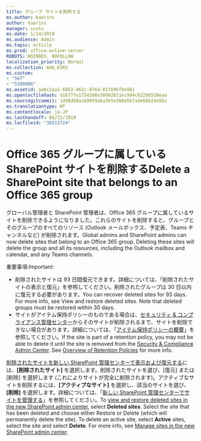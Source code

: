 ```yaml
---
title: グループ サイトを削除する
ms.author: kaarins
author: kaarins
manager: scotv
ms.date: 1/24/2019
ms.audience: Admin
ms.topic: article
ms.prod: office-online-server
ROBOTS: NOINDEX, NOFOLLOW
localization_priority: Normal
ms.collection: Adm_O365
ms.custom:
- "567"
- "5200006"
ms.assetid: aa6c2aa1-6853-461c-8764-01fb96f8e981
ms.openlocfilehash: d1677fe1734386e38992811ec994c62286510eaa
ms.sourcegitcommit: 1d98db8acb9959aba3b5e308a567ade6b62da56c
ms.translationtype: HT
ms.contentlocale: ja-JP
ms.lasthandoff: 08/22/2019
ms.locfileid: "36513724"
---
```

# <a name="delete-a-sharepoint-site-that-belongs-to-an-office-365-group"></a><span data-ttu-id="82a92-102">Office 365 グループに属している SharePoint サイトを削除する</span><span class="sxs-lookup"><span data-stu-id="82a92-102">Delete a SharePoint site that belongs to an Office 365 group</span></span>

<span data-ttu-id="82a92-p101">グローバル管理者と SharePoint 管理者は、Office 365 グループに属しているサイトを削除できるようになりました。これらのサイトを削除すると、グループとそのグループのすべてのリソース (Outlook メールボックス、予定表、Teams チャンネルなど) が削除されます。</span><span class="sxs-lookup"><span data-stu-id="82a92-p101">Global admins and SharePoint admins can now delete sites that belong to an Office 365 group. Deleting these sites will delete the group and all its resources, including the Outlook mailbox and calendar, and any Teams channels.</span></span>
  
<span data-ttu-id="82a92-105">重要事項:</span><span class="sxs-lookup"><span data-stu-id="82a92-105">Important:</span></span>

- <span data-ttu-id="82a92-p102">削除されたサイトは 93 日間復元できます。詳細については、「削除されたサイトの表示と復元」を参照してください。削除されたグループは 30 日以内に復元する必要があります。</span><span class="sxs-lookup"><span data-stu-id="82a92-p102">You can recover deleted sites for 93 days. For more info, see View and restore deleted sites. Note that deleted groups must be restored within 30 days.</span></span>
- <span data-ttu-id="82a92-p103">サイトがアイテム保持ポリシーのものである場合は、[セキュリティ &amp; コンプライアンス管理センター](https://protection.office.com/?rfr=AdminCenter#/retention)からそのサイトが削除されるまで、サイトを削除できない場合があります。詳細については、「[アイテム保持ポリシーの概要](https://docs.microsoft.com/office365/securitycompliance/retention-policies#content-in-onedrive-accounts-and-sharepoint-sites)」を参照してください。</span><span class="sxs-lookup"><span data-stu-id="82a92-p103">If the site is part of a retention policy, you may not be able to delete it until the site is removed from the [Security &amp; Compliance Admin Center](https://protection.office.com/?rfr=AdminCenter#/retention). See [Overview of Retention Policies](https://docs.microsoft.com/office365/securitycompliance/retention-policies#content-in-onedrive-accounts-and-sharepoint-sites) for more info.</span></span>
  
<span data-ttu-id="82a92-p104">[削除されたサイトを新しい SharePoint 管理センターで表示および復元する](https://docs.microsoft.com/sharepoint/view-and-restore-deleted-sites-in-new-admin-center)には、**[削除されたサイト]** を選択します。削除されたサイトを選び、[復元] または [削除] を選択します (これによりサイトが完全に削除されます)。アクティブなサイトを削除するには、**[アクティブなサイト]** を選択し、該当のサイトを選び、**[削除]** を選択します。詳細については、「[新しい SharePoint 管理センターでサイトを管理する](https://docs.microsoft.com/sharepoint/manage-sites-in-new-admin-center)」を参照してください。</span><span class="sxs-lookup"><span data-stu-id="82a92-p104">To [view and restore deleted sites in the new SharePoint admin center](https://docs.microsoft.com/sharepoint/view-and-restore-deleted-sites-in-new-admin-center), select **Deleted sites**. Select the site that has been deleted and choose either Restore or Delete (which will permanently delete the site). To delete an active site, select **Active** sites, select the site and select **Delete**. For more info, see [Manage sites in the new SharePoint admin center](https://docs.microsoft.com/sharepoint/manage-sites-in-new-admin-center).</span></span>
  